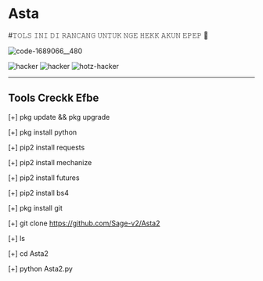 # Asta


#𝚃𝙾𝙻𝚂 𝙸𝙽𝙸 𝙳𝙸 𝚁𝙰𝙽𝙲𝙰𝙽𝙶 𝚄𝙽𝚃𝚄𝙺 𝙽𝙶𝙴 𝙷𝙴𝙺𝙺 𝙰𝙺𝚄𝙽 𝙴𝙿𝙴𝙿 🤣

![code-1689066__480](https://user-images.githubusercontent.com/122218278/211869205-17a700e7-c716-4bc7-8410-4081d7e2da68.jpg)

![hacker](https://user-images.githubusercontent.com/122218278/211869563-41a244ec-81c3-47af-b8b6-4ff0591d36f0.gif)  ![hacker](https://user-images.githubusercontent.com/122218278/211869563-41a244ec-81c3-47af-b8b6-4ff0591d36f0.gif)  ![hotz-hacker](https://user-images.githubusercontent.com/122218278/211873604-c4d42b87-13a6-4f40-a65c-2a6b5ca8a479.gif)

-----------------
Tools Creckk Efbe
-----------------



[+] pkg update && pkg upgrade

[+] pkg install python

[+] pip2 install requests

[+] pip2 install mechanize

[+] pip2 install futures

[+] pip2 install bs4

[+] pkg install git

[+] git clone https://github.com/Sage-v2/Asta2

[+] ls

[+] cd Asta2

[+] python Asta2.py
